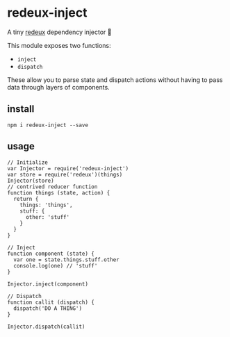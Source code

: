 # redeux-inject
A tiny [redeux](https://github.com/kristoferjoseph/redeux) dependency injector 💉

This module exposes two functions:
  - `inject`
  - `dispatch`

These allow you to parse state and dispatch actions without having to pass data through layers of components.

## install

`npm i redeux-inject --save`

## usage

```
// Initialize
var Injector = require('redeux-inject')
var store = require('redeux')(things)
Injector(store)
// contrived reducer function
function things (state, action) {
  return {
    things: 'things',
    stuff: {
      other: 'stuff'
    }
  }
}

// Inject
function component (state) {
  var one = state.things.stuff.other
  console.log(one) // 'stuff'
}

Injector.inject(component)

// Dispatch
function callit (dispatch) {
  dispatch('DO A THING')
}

Injector.dispatch(callit)
```
